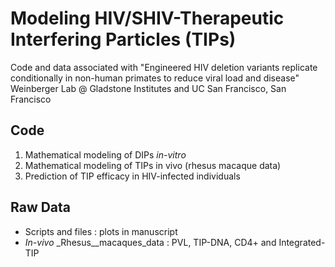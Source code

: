 

# Modeling HIV/SHIV-Therapeutic Interfering Particles (TIPs)

Code and data associated with "Engineered HIV deletion variants replicate 
conditionally in non-human primates to reduce viral load and disease" 
Weinberger Lab @ Gladstone Institutes and UC San Francisco, San Francisco




## Code
1. Mathematical modeling of DIPs _in-vitro_
2. Mathematical modeling of TIPs in vivo (rhesus macaque data)
3. Prediction of TIP efficacy in HIV-infected individuals
  

## Raw Data 
* Scripts and files : plots in manuscript
*  _In-vivo_ _Rhesus__macaques_data : PVL, TIP-DNA, CD4+ and Integrated-TIP
